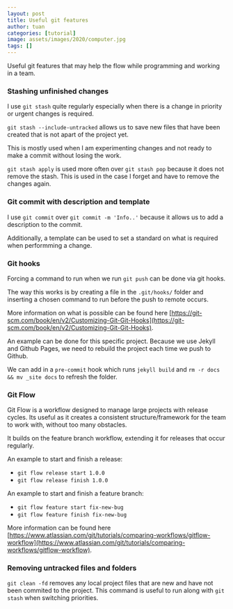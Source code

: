 ```yaml
---
layout: post
title: Useful git features
author: tuan
categories: [tutorial]
image: assets/images/2020/computer.jpg
tags: []
---
```


Useful git features that may help the flow while programming and working in a team.

### Stashing unfinished changes

I use `git stash` quite regularly especially when there is a change in priority or urgent changes is required. 

`git stash --include-untracked` allows us to save new files that have been created that is not apart of the project yet.

This is mostly used when I am experimenting changes and not ready to make a commit without losing the work.

`git stash apply` is used more often over `git stash pop` because it does not remove the stash. This is used in the case I forget and have to remove the changes again.

### Git commit with description and template

I use `git commit` over `git commit -m 'Info..'` because it allows us to add a description to the commit.

Additionally, a template can be used to set a standard on what is required when performming a change.

### Git hooks

Forcing a command to run when we run `git push` can be done via git hooks.

The way this works is by creating a file in the `.git/hooks/` folder and inserting a chosen command to run before the push to remote occurs.

More information on what is possible can be found here [https://git-scm.com/book/en/v2/Customizing-Git-Git-Hooks](https://git-scm.com/book/en/v2/Customizing-Git-Git-Hooks).

An example can be done for this specific project. Because we use Jekyll and Github Pages, we need to rebuild the project each time we push to Github.

We can add in a `pre-commit` hook which runs `jekyll build` and `rm -r docs && mv _site docs` to refresh the folder.

### Git Flow

Git Flow is a workflow designed to manage large projects with release cycles. Its useful as it creates a consistent structure/framework for the team to work with, without too many obstacles. 

It builds on the feature branch workflow, extending it for releases that occur regularly.

An example to start and finish a release:
- `git flow release start 1.0.0`
- `git flow release finish 1.0.0`

An example to start and finish a feature branch:
- `git flow feature start fix-new-bug`
- `git flow feature finish fix-new-bug`

More information can be found here [https://www.atlassian.com/git/tutorials/comparing-workflows/gitflow-workflow](https://www.atlassian.com/git/tutorials/comparing-workflows/gitflow-workflow).

### Removing untracked files and folders

`git clean -fd` removes any local project files that are new and have not been commited to the project. This command is useful to run along with `git stash` when switching priorities.